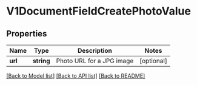 # V1DocumentFieldCreatePhotoValue

## Properties
Name | Type | Description | Notes
------------ | ------------- | ------------- | -------------
**url** | **string** | Photo URL for a JPG image | [optional] 

[[Back to Model list]](../../README.md#documentation-for-models) [[Back to API list]](../../README.md#documentation-for-api-endpoints) [[Back to README]](../../README.md)


